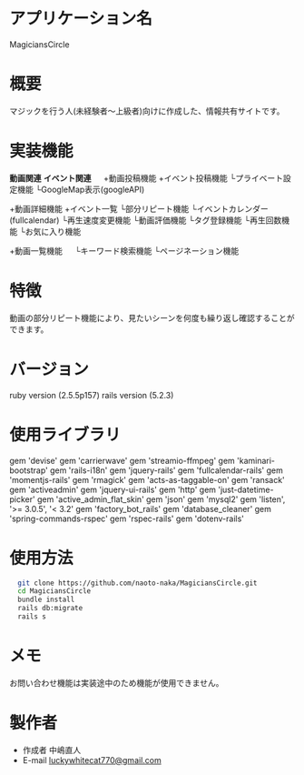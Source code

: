 # アプリケーション名
  MagiciansCircle
# 概要
  マジックを行う人(未経験者〜上級者)向けに作成した、情報共有サイトです。
# 実装機能
  **動画関連**                 **イベント関連**
　 +動画投稿機能                +イベント投稿機能
    └プライベート設定機能         └GoogleMap表示(googleAPI)

   +動画詳細機能                +イベント一覧
    └部分リピート機能             └イベントカレンダー(fullcalendar)
    └再生速度変更機能
    └動画評価機能
    └タグ登録機能
    └再生回数機能
    └お気に入り機能

  +動画一覧機能
　  └キーワード検索機能
    └ページネーション機能
# 特徴
  動画の部分リピート機能により、見たいシーンを何度も繰り返し確認することができます。
# バージョン
  ruby version (2.5.5p157)
  rails version (5.2.3)
# 使用ライブラリ
  gem 'devise'
  gem 'carrierwave'
  gem 'streamio-ffmpeg'
  gem 'kaminari-bootstrap'
  gem 'rails-i18n'
  gem 'jquery-rails'
  gem 'fullcalendar-rails'
  gem 'momentjs-rails'
  gem 'rmagick'
  gem 'acts-as-taggable-on'
  gem 'ransack'
  gem 'activeadmin'
  gem 'jquery-ui-rails'
  gem 'http'
  gem 'just-datetime-picker'
  gem 'active_admin_flat_skin'
  gem 'json'
  gem 'mysql2'
  gem 'listen', '>= 3.0.5', '< 3.2'
  gem 'factory_bot_rails'
  gem 'database_cleaner'
  gem 'spring-commands-rspec'
  gem 'rspec-rails'
  gem 'dotenv-rails'
# 使用方法
```bash
  git clone https://github.com/naoto-naka/MagiciansCircle.git
  cd MagiciansCircle
  bundle install
  rails db:migrate
  rails s
```
# メモ
  お問い合わせ機能は実装途中のため機能が使用できません。
# 製作者
  * 作成者 中嶋直人
  * E-mail luckywhitecat770@gmail.com
